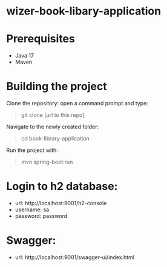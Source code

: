 # wizer-book-libary-application

# Prerequisites
* Java 17
* Maven

# Building the project

Clone the repository: open a command prompt and type:
> git clone [url to this repo]

Navigate to the newly created folder:
> cd book-library-application

Run the project with:
> mvn spring-boot:run

# Login to h2 database:
* url: http://localhost:9001/h2-console
* username: sa
* password: password

# Swagger:
* url: http://localhost:9001/swagger-ui/index.html
